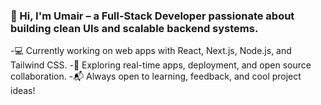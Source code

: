 ### 👋 Hi, I'm Umair – a Full-Stack Developer passionate about building clean UIs and scalable backend systems. 

-💻 Currently working on web apps with React, Next.js, Node.js, and Tailwind CSS.
-🚀 Exploring real-time apps, deployment, and open source collaboration.
-📬 Always open to learning, feedback, and cool project ideas!
